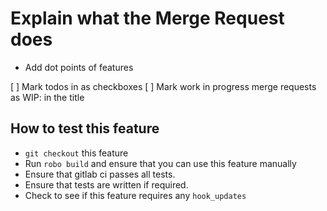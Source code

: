 # Explain what the Merge Request does
- Add dot points of features

[ ] Mark todos in as checkboxes
[ ] Mark work in progress merge requests as WIP: in the title

## How to test this feature

- `git checkout` this feature
- Run `robo build` and ensure that you can use this feature manually
- Ensure that gitlab ci passes all tests.
- Ensure that tests are written if required.  
- Check to see if this feature requires any `hook_updates`
